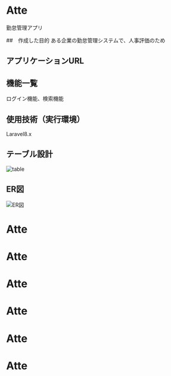 # Atte
勤怠管理アプリ

##　作成した目的
ある企業の勤怠管理システムで、人事評価のため

## アプリケーションURL


## 機能一覧
ログイン機能、検索機能

## 使用技術（実行環境）
Laravel8.x

## テーブル設計
![table](https://github.com/tutiyaren/Atte/assets/126432220/77757f41-a271-4ad4-9dec-4cd25315edd5)

## ER図
![ER図](https://github.com/tutiyaren/Atte/assets/126432220/a27431e7-2541-4605-8141-6d20a9eea11b)


# 
# Atte
# Atte
# Atte
# Atte
# Atte
# Atte
